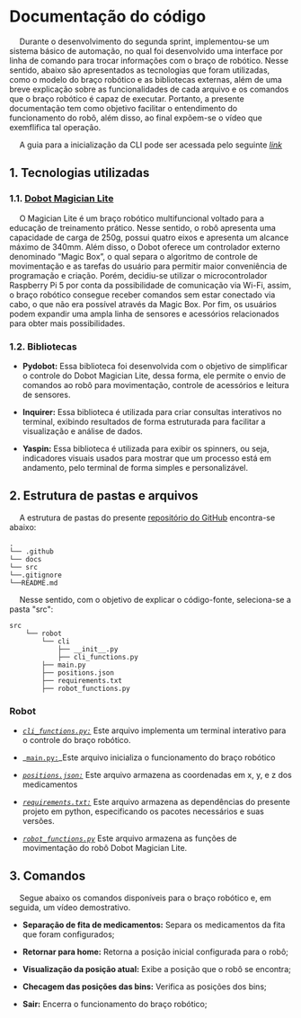 
# Documentação do código

&emsp; Durante o desenvolvimento do segunda sprint, implementou-se um sistema básico de automação, no qual foi desenvolvido uma interface por linha de comando para trocar informações com o braço de robótico. Nesse sentido, abaixo são apresentados as tecnologias que foram utilizadas, como o modelo do braço robótico e as bibliotecas externas, além de uma breve explicação sobre as funcionalidades de cada arquivo e os comandos que o braço robótico é capaz de executar. Portanto, a presente documentação tem como objetivo facilitar o entendimento do funcionamento do robô, além disso, ao final expõem-se o vídeo que exemflifica tal operação.

&emsp; A guia para a inicialização da CLI pode ser acessada pelo seguinte _[link](../Sistema%20de%20Automação/InicializaçãoDaCLI.md)_

## 1. Tecnologias utilizadas

### 1.1. [Dobot Magician Lite](https://minipa.com.br/images/Manual/Magician-Lite-1101-BR.pdf)

&emsp; O Magician Lite é um braço robótico multifuncional voltado para a educação de treinamento prático. Nesse sentido, o robô apresenta uma capacidade de carga de 250g, possui quatro eixos e apresenta um alcance máximo de 340mm. Além disso, o Dobot oferece um controlador externo denominado “Magic Box”, o qual separa o algoritmo de controle de movimentação e as tarefas do usuário para permitir maior conveniência de programação e criação. Porém, decidiu-se utilizar o microcontrolador Raspberry Pi 5 por conta da possibilidade de comunicação via Wi-Fi, assim, o braço robótico consegue receber comandos sem estar conectado via cabo, o que não era possível através da Magic Box. Por fim, os usuários podem expandir uma ampla linha de sensores e acessórios relacionados para obter mais possibilidades.

### 1.2. Bibliotecas

- **Pydobot:** Essa biblioteca foi desenvolvida com o objetivo de simplificar o controle do Dobot Magician Lite, dessa forma, ele permite o envio de comandos ao robô para movimentação, controle de acessórios e leitura de sensores.

- **Inquirer:** Essa biblioteca é utilizada para criar consultas interativos no terminal, exibindo resultados de forma estruturada para facilitar a visualização e análise de dados.

- **Yaspin:** Essa biblioteca é utilizada para exibir os spinners, ou seja, indicadores visuais usados para mostrar que um processo está em andamento, pelo terminal de forma simples e personalizável. 

## 2. Estrutura de pastas e arquivos

&emsp; A estrutura de pastas do presente [repositório do GitHub](https://github.com/Inteli-College/2025-1A-T12-EC05-G02) encontra-se abaixo:

```
.
└── .github
└── docs
└── src
└──.gitignore
└──README.md

```
&emsp; Nesse sentido, com o objetivo de explicar o código-fonte, seleciona-se a pasta "src":

```
src
    └── robot    
        └── cli
            ├── __init__.py
            ├── cli_functions.py
        ├── main.py
        ├── positions.json
        ├── requirements.txt
        ├── robot_functions.py

```

### Robot
- _[`cli_functions.py:`](../../../../src/robot/cli/cli_functions.py)_ Este arquivo implementa um terminal interativo para o controle do braço robótico.  

- _[`main.py:`](../../../../src/robot/main.py)_Este arquivo inicializa o funcionamento do braço robótico

- _[`positions.json:`](../../../../src/robot/positions.json)_ Este arquivo armazena as coordenadas em x, y, e z dos medicamentos

- _[`requirements.txt:`](../../../../src/robot/requirements.txt)_ Este arquivo armazena as dependências do presente projeto em python, especificando os pacotes necessários e suas versões. 

- _[`robot_functions.py`](../../../../src/robot/robot_functions.py)_ Este arquivo armazena as funções de movimentação do robô Dobot Magician Lite.

## 3. Comandos

&emsp; Segue abaixo os comandos disponíveis para o braço robótico e, em seguida, um vídeo demostrativo.

- **Separação de fita de medicamentos:** Separa os medicamentos da fita que foram configurados;

- **Retornar para home:** Retorna a posição inicial configurada para o robô;

- **Visualização da posição atual:** Exibe a posição que o robô se encontra;

- **Checagem das posições das bins:** Verifica as posições dos bins;

- **Sair:** Encerra o funcionamento do braço robótico;
